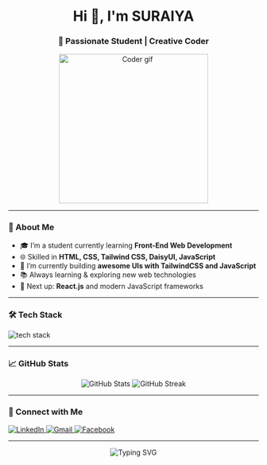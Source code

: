 <h1 align="center">Hi 👋, I'm SURAIYA</h1>
<h3 align="center">🚀 Passionate Student | Creative Coder</h3>

<p align="center">
  <img src="https://media.giphy.com/media/L8K62iTDkzGX6/giphy.gif" width="300" alt="Coder gif">
</p>

---

### 🌟 About Me
- 🎓 I’m a student currently learning **Front-End Web Development**
- 🌐 Skilled in **HTML, CSS, Tailwind CSS, DaisyUI, JavaScript**
- 🔭 I’m currently building **awesome UIs with TailwindCSS and JavaScript**
- 📚 Always learning & exploring new web technologies
- 🌱 Next up: **React.js** and modern JavaScript frameworks

---

### 🛠️ Tech Stack
<p align="left">
  <img src="https://skillicons.dev/icons?i=html,css,tailwind,js,git,vscode" alt="tech stack" />
</p>

---

### 📈 GitHub Stats
<p align="center">
  <img src="https://github-readme-stats.vercel.app/api?username=suraiya-965&show_icons=true&theme=tokyonight" alt="GitHub Stats" />
  <img src="https://github-readme-streak-stats.herokuapp.com?user=suraiya-965&theme=tokyonight" alt="GitHub Streak" />
</p>

---

### 🔗 Connect with Me
<p align="left">
  <a href="https://www.linkedin.com/feed/?trk=guest_homepage-basic_google-one-tap-submit" target="_blank">
    <img src="https://img.shields.io/badge/LinkedIn-blue?style=for-the-badge&logo=linkedin" alt="LinkedIn" />
  </a>
  <a href="mailto:suraiyajahan497@gmail.com" target="_blank">
    <img src="https://img.shields.io/badge/Gmail-red?style=for-the-badge&logo=gmail&logoColor=white" alt="Gmail" />
  </a>
   <a href="https://www.facebook.com/share/1BFHrjANRq/" target="_blank">
    <img src="https://img.shields.io/badge/Facebook-1877F2?style=for-the-badge&logo=facebook&logoColor=white" alt="Facebook" />
  </a>
</p>

---

<p align="center">
  <img src="https://readme-typing-svg.herokuapp.com?font=Fira+Code&size=22&duration=4000&pause=1000&color=00D9FF&center=true&vCenter=true&width=435&lines=Building+awesome+UIs+✨;Learning+every+day+📚;Open+to+collaborations+🤝" alt="Typing SVG" />
</p>
